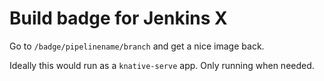 # Build badge for Jenkins X

Go to `/badge/pipelinename/branch` and get a nice image back. 

Ideally this would run as a `knative-serve` app. Only running when needed. 


